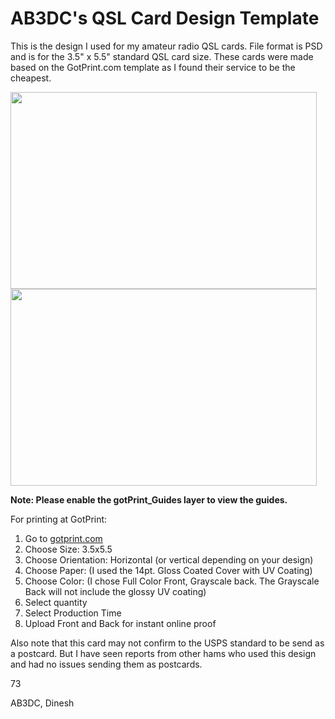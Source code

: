 # AB3DC's QSL Card Design Template

This is the design I used for my amateur radio QSL cards. File format is PSD and is for the 3.5" x 5.5" standard QSL card size.
These cards were made based on the GotPrint.com template as I found their service to be the cheapest.

<img src="https://github.com/user-attachments/assets/a3a890bd-d7bb-4b37-8667-b1601c99243c" width=490 height=315><img src="https://github.com/user-attachments/assets/666ad54f-d270-42cf-9522-73f9312ecbaf" width=490 height=315>

**Note: Please enable the gotPrint_Guides layer to view the guides.**

For printing at GotPrint:

1. Go to [gotprint.com](https://www.gotprint.com/products/postcards/order.html)
2. Choose Size: 3.5x5.5
3. Choose Orientation: Horizontal (or vertical depending on your design)
4. Choose Paper: (I used the 14pt. Gloss Coated Cover with UV Coating)
5. Choose Color: (I chose Full Color Front, Grayscale back. The Grayscale Back will not include the glossy UV coating)
6. Select quantity
7. Select Production Time
8. Upload Front and Back for instant online proof

Also note that this card may not confirm to the USPS standard to be send as a postcard. But I have seen reports from other hams who used this design and had no issues sending them as postcards.

73

AB3DC, Dinesh


